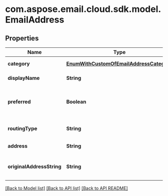 
# com.aspose.email.cloud.sdk.model.EmailAddress
## Properties
Name | Type | Description | Notes
------------ | ------------- | ------------- | -------------
**category** | [**EnumWithCustomOfEmailAddressCategory**](EnumWithCustomOfEmailAddressCategory.md) | Address category.              |  [optional]
**displayName** | **String** | Display name.              |  [optional]
**preferred** | **Boolean** | Defines whether email address is preferred.              | 
**routingType** | **String** | A routing type for an email.              |  [optional]
**address** | **String** | Email address.              |  [optional]
**originalAddressString** | **String** | The original e-mail address string              |  [optional]




[[Back to Model list]](README.md#documentation-for-models) [[Back to API list]](README.md#documentation-for-api-endpoints) [[Back to API README]](README.md)

